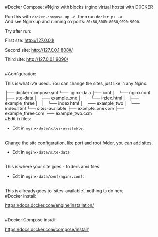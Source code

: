 #Docker Compose: 
#Nginx with blocks (nginx virtual hosts) with DOCKER

Run this with `docker-compose up -d`, then run `docker ps -a`.<br /> 
And see Nginx up and running on ports: `80:80`,`8080:8080`,`9090:9090`.



Try after run:

First site:
http://127.0.0.1/

Second site:
http://127.0.0.1:8080/

Third site:
http://127.0.0.1:9090/

<br />
#Configuration:

This is what iv'e used..
You can change the sites, just like in any Nginx.

├── docker-compose.yml
└── nginx-data
    ├── conf
    │   └── nginx.conf
    ├── site-data
    │   ├── example_one
    │   │   └── index.html
    │   ├── example_three
    │   │   └── index.html
    │   └── example_two
    │       └── index.html
    └── sites-available
        ├── example_one.com
        ├── example_three.com
        └── example_two.com
<br />
#Edit in files:

* Edit in `nginx-data/sites-available`:
<br />
Change the site configuration, like port and root folder, you can add sites.

* Edit in `nginx-data/site-data`:
<br />
This is where your site goes - folders amd files.

* Edit in `nginx-data/conf/nginx.conf`:
<br />
This is allready goes to `sites-available`, nothing to do here.

<br />
#Docker install:

https://docs.docker.com/engine/installation/

<br />
#Docker Compose install:

https://docs.docker.com/compose/install/
